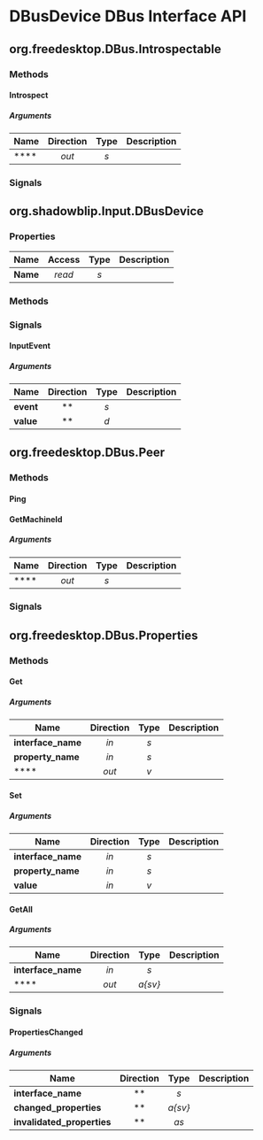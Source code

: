 
# DBusDevice DBus Interface API

## org.freedesktop.DBus.Introspectable

### Methods

#### Introspect



##### Arguments

| Name | Direction | Type | Description |
| --- | :---: | :---: | --- |
  | **** | *out* | *s* |  |
  


### Signals

## org.shadowblip.Input.DBusDevice

### Properties


| Name | Access | Type | Description |
| --- | :---: | :---: | --- |
| **Name** | *read* | *s* |  |

### Methods


### Signals

#### InputEvent



##### Arguments

| Name | Direction | Type | Description |
| --- | :---: | :---: | --- |
  | **event** | ** | *s* |  |
  | **value** | ** | *d* |  |
  

## org.freedesktop.DBus.Peer

### Methods

#### Ping




#### GetMachineId



##### Arguments

| Name | Direction | Type | Description |
| --- | :---: | :---: | --- |
  | **** | *out* | *s* |  |
  


### Signals

## org.freedesktop.DBus.Properties

### Methods

#### Get



##### Arguments

| Name | Direction | Type | Description |
| --- | :---: | :---: | --- |
  | **interface\_name** | *in* | *s* |  |
  | **property\_name** | *in* | *s* |  |
  | **** | *out* | *v* |  |
  

#### Set



##### Arguments

| Name | Direction | Type | Description |
| --- | :---: | :---: | --- |
  | **interface\_name** | *in* | *s* |  |
  | **property\_name** | *in* | *s* |  |
  | **value** | *in* | *v* |  |
  

#### GetAll



##### Arguments

| Name | Direction | Type | Description |
| --- | :---: | :---: | --- |
  | **interface\_name** | *in* | *s* |  |
  | **** | *out* | *a{sv}* |  |
  


### Signals

#### PropertiesChanged



##### Arguments

| Name | Direction | Type | Description |
| --- | :---: | :---: | --- |
  | **interface\_name** | ** | *s* |  |
  | **changed\_properties** | ** | *a{sv}* |  |
  | **invalidated\_properties** | ** | *as* |  |
  
